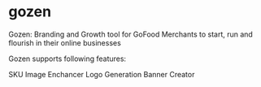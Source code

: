 # gozen

Gozen: Branding and Growth tool for GoFood Merchants to start, run and flourish in their online businesses

Gozen supports following features:

SKU Image Enchancer
Logo Generation
Banner Creator
